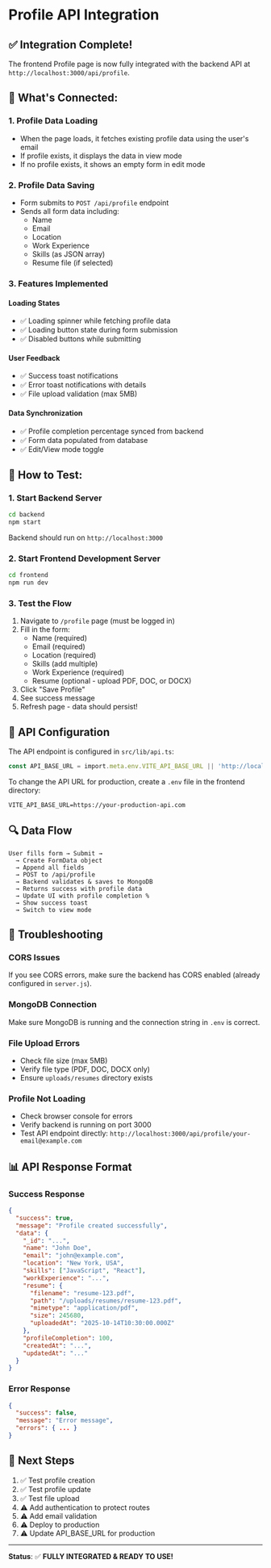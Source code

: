 # Profile API Integration

## ✅ Integration Complete!

The frontend Profile page is now fully integrated with the backend API at `http://localhost:3000/api/profile`.

## 🔗 What's Connected:

### 1. **Profile Data Loading**
- When the page loads, it fetches existing profile data using the user's email
- If profile exists, it displays the data in view mode
- If no profile exists, it shows an empty form in edit mode

### 2. **Profile Data Saving**
- Form submits to `POST /api/profile` endpoint
- Sends all form data including:
  - Name
  - Email
  - Location
  - Work Experience
  - Skills (as JSON array)
  - Resume file (if selected)

### 3. **Features Implemented**

#### Loading States
- ✅ Loading spinner while fetching profile data
- ✅ Loading button state during form submission
- ✅ Disabled buttons while submitting

#### User Feedback
- ✅ Success toast notifications
- ✅ Error toast notifications with details
- ✅ File upload validation (max 5MB)

#### Data Synchronization
- ✅ Profile completion percentage synced from backend
- ✅ Form data populated from database
- ✅ Edit/View mode toggle

## 🚀 How to Test:

### 1. Start Backend Server
```bash
cd backend
npm start
```
Backend should run on `http://localhost:3000`

### 2. Start Frontend Development Server
```bash
cd frontend
npm run dev
```

### 3. Test the Flow
1. Navigate to `/profile` page (must be logged in)
2. Fill in the form:
   - Name (required)
   - Email (required)
   - Location (required)
   - Skills (add multiple)
   - Work Experience (required)
   - Resume (optional - upload PDF, DOC, or DOCX)
3. Click "Save Profile"
4. See success message
5. Refresh page - data should persist!

## 📝 API Configuration

The API endpoint is configured in `src/lib/api.ts`:

```typescript
const API_BASE_URL = import.meta.env.VITE_API_BASE_URL || 'http://localhost:3000';
```

To change the API URL for production, create a `.env` file in the frontend directory:

```env
VITE_API_BASE_URL=https://your-production-api.com
```

## 🔍 Data Flow

```
User fills form → Submit → 
  → Create FormData object
  → Append all fields
  → POST to /api/profile
  → Backend validates & saves to MongoDB
  → Returns success with profile data
  → Update UI with profile completion %
  → Show success toast
  → Switch to view mode
```

## 🐛 Troubleshooting

### CORS Issues
If you see CORS errors, make sure the backend has CORS enabled (already configured in `server.js`).

### MongoDB Connection
Make sure MongoDB is running and the connection string in `.env` is correct.

### File Upload Errors
- Check file size (max 5MB)
- Verify file type (PDF, DOC, DOCX only)
- Ensure `uploads/resumes` directory exists

### Profile Not Loading
- Check browser console for errors
- Verify backend is running on port 3000
- Test API endpoint directly: `http://localhost:3000/api/profile/your-email@example.com`

## 📊 API Response Format

### Success Response
```json
{
  "success": true,
  "message": "Profile created successfully",
  "data": {
    "_id": "...",
    "name": "John Doe",
    "email": "john@example.com",
    "location": "New York, USA",
    "skills": ["JavaScript", "React"],
    "workExperience": "...",
    "resume": {
      "filename": "resume-123.pdf",
      "path": "/uploads/resumes/resume-123.pdf",
      "mimetype": "application/pdf",
      "size": 245680,
      "uploadedAt": "2025-10-14T10:30:00.000Z"
    },
    "profileCompletion": 100,
    "createdAt": "...",
    "updatedAt": "..."
  }
}
```

### Error Response
```json
{
  "success": false,
  "message": "Error message",
  "errors": { ... }
}
```

## 🎯 Next Steps

1. ✅ Test profile creation
2. ✅ Test profile update
3. ✅ Test file upload
4. ⚠️ Add authentication to protect routes
5. ⚠️ Add email validation
6. ⚠️ Deploy to production
7. ⚠️ Update API_BASE_URL for production

---

**Status**: ✅ **FULLY INTEGRATED & READY TO USE!**
